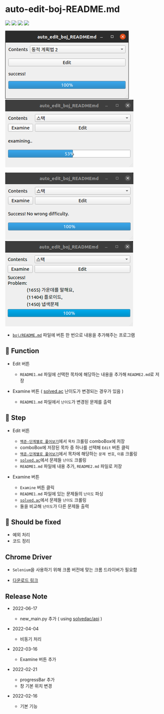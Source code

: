 # auto-edit-boj-README.md

<img src="https://img.shields.io/badge/Python-3776AB?style=flat-square&logo=python&logoColor=white"/> <img src="https://img.shields.io/badge/Selenium-43B02A?style=flat-square&logo=selenium&logoColor=white"/> <img src="https://img.shields.io/badge/PySide6-41CD52?style=flat-square&logo=qt&logoColor=white"/> <img src="https://img.shields.io/badge/BeautifulSoup4-41454A?style=flat-square&logoColor=white"/>

![preview](./preview.png)
![preview3](./preview3.png)

![preview4](./preview4.png)
![preview2](./preview2.png)

- [`boj/README.md`](https://github.com/kkg5/boj#%EB%B0%B1%EC%A4%80boj-) 파일에 버튼 한 번으로 내용을 추가해주는 프로그램

## 🚴 Function

- Edit 버튼

  - `README1.md` 파일에 선택한 목차에 해당하는 내용을 추가해 `README2.md`로 저장

- Examine 버튼 ( [solved.ac](https://solved.ac) 난이도가 변경되는 경우가 있음 )
  - `README1.md` 파일에서 `난이도`가 변경된 문제를 출력

## 👣 Step

- Edit 버튼

  - [`백준-단계별로 풀어보기`](https://www.acmicpc.net/step)에서 `목차` 크롤링 comboBox에 저장
  - comboBox에 저장된 목차 중 하나를 선택해 `Edit` 버튼 클릭
  - [`백준-단계별로 풀어보기`](https://www.acmicpc.net/step)에서 목차에 해당하는 `문제 번호`, `이름` 크롤링
  - [`solved.ac`](https://solved.ac)에서 문제들 `난이도` 크롤링
  - `README1.md` 파일에 내용 추가, `README2.md` 파일로 저장

- Examine 버튼
  - `Examine` 버튼 클릭
  - `README1.md` 파일에 있는 문제들의 `난이도` 파싱
  - [`solved.ac`](https://solved.ac)에서 문제들 `난이도` 크롤링
  - 둘을 비교해 `난이도`가 다른 문제들 출력

## 🔧 Should be fixed

- 예외 처리
- 코드 정리

## Chrome Driver

- `Selenium`을 사용하기 위해 크롬 버전에 맞는 크롬 드라이버가 필요함

- [다운로드 링크](https://sites.google.com/chromium.org/driver)

## Release Note

- 2022-06-17

  - new_main.py 추가 ( using [solvedac/api](https://solvedac.github.io/unofficial-documentation) )

- 2022-04-04

  - 비동기 처리

- 2022-03-16

  - Examine 버튼 추가

- 2022-02-21

  - progressBar 추가
  - 창 기본 위치 변경

- 2022-02-16
  - 기본 기능
